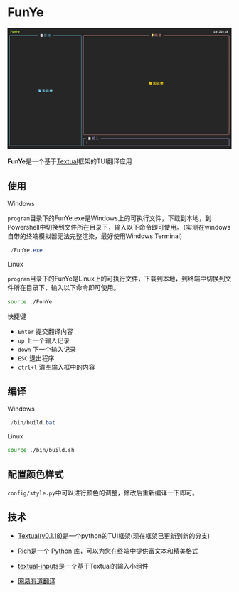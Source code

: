 # FunYe

![screenshot](./img/show.gif)

**FunYe**是一个基于[Textual](https://github.com/Textualize/textual)框架的TUI翻译应用

## 使用

Windows

`program`目录下的FunYe.exe是Windows上的可执行文件，下载到本地，到Powershell中切换到文件所在目录下，输入以下命令即可使用。（实测在windows自带的终端模拟器无法完整渲染，最好使用Windows Terminal)

```Powershell
./FunYe.exe
```

Linux

`program`目录下的FunYe是Linux上的可执行文件，下载到本地，到终端中切换到文件所在目录下，输入以下命令即可使用。

```bash
source ./FunYe
```

快捷键

- `Enter` 提交翻译内容
- `up` 上一个输入记录
- `down` 下一个输入记录
- `ESC` 退出程序
- `ctrl+l` 清空输入框中的内容

## 编译

Windows

```powershell
./bin/build.bat
```

Linux

```bash
source ./bin/build.sh
```

## 配置颜色样式
`config/style.py`中可以进行颜色的调整，修改后重新编译一下即可。

## 技术
- [Textual(v0.1.18)](https://github.com/Textualize/textual)是一个python的TUI框架(现在框架已更新到新的分支)

- [Rich](https://github.com/Textualize/rich)是一个 Python 库，可以为您在终端中提供富文本和精美格式

- [textual-inputs](https://github.com/sirfuzzalot/textual-inputs)是一个基于Textual的输入小组件

- [网易有道翻译](https://fanyi.youdao.com/)